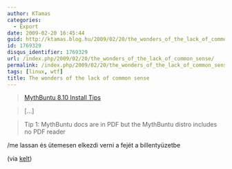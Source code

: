 ```yaml
---
author: KTamas
categories:
  - Export
date: 2009-02-20 16:45:44
guid: http://ktamas.blog.hu/2009/02/20/the_wonders_of_the_lack_of_common_sense
id: 1769329
disqus_identifier: 1769329
url: /index.php/2009/02/20/the_wonders_of_the_lack_of_common_sense/
permalink: /index.php/2009/02/20/the_wonders_of_the_lack_of_common_sense/
tags: [linux, wtf]
title: The wonders of the lack of common sense
---
```


> <a href="https://help.ubuntu.com/community/MythBuntu%20_8.10_Install_Tips" target="_blank">MythBuntu 8.10 Install Tips</a>
  
> [&#8230;]
  
> Tip 1: MythBuntu docs are in PDF but the MythBuntu distro includes no PDF reader

/me lassan és ütemesen elkezdi verni a fejét a billentyüzetbe 

(via <a href="http://www.google.com/reader/shared/08626322615990310768" target="_blank">kelt</a>)
